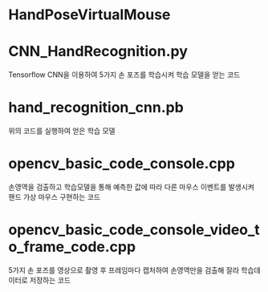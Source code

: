 # HandPoseVirtualMouse

# CNN_HandRecognition.py 
Tensorflow CNN을 이용하여 5가지 손 포즈를 학습시켜 학습 모델을 얻는 코드

# hand_recognition_cnn.pb 
위의 코드를 실행하여 얻은 학습 모델

# opencv_basic_code_console.cpp 
손영역을 검출하고 학습모델을 통해 예측한 값에 따라 다른 마우스 이벤트를 발생시켜 핸드 가상 마우스 구현하는 코드

# opencv_basic_code_console_video_to_frame_code.cpp
5가지 손 포즈를 영상으로 촬영 후 프레임마다 캡처하여 손영역만을 검출해 잘라 학습데이터로 저장하는 코드
